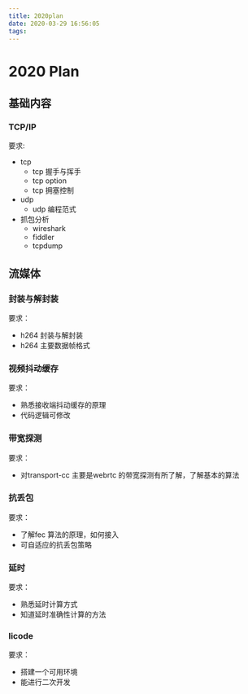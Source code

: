 ```yaml
---
title: 2020plan
date: 2020-03-29 16:56:05
tags:
---
```


# 2020 Plan

## 基础内容

### TCP/IP 

要求:
* tcp
  * tcp 握手与挥手
  * tcp  option
  * tcp 拥塞控制
* udp
  * udp 编程范式
* 抓包分析
  * wireshark
  * fiddler
  * tcpdump

## 流媒体

### 封装与解封装

要求：

* h264 封装与解封装
* h264 主要数据帧格式

### 视频抖动缓存

要求：

* 熟悉接收端抖动缓存的原理
* 代码逻辑可修改

### 带宽探测

要求：

* 对transport-cc 主要是webrtc 的带宽探测有所了解，了解基本的算法

### 抗丢包

要求：

* 了解fec 算法的原理，如何接入
* 可自适应的抗丢包策略

### 延时

要求：
* 熟悉延时计算方式
* 知道延时准确性计算的方法

### licode

要求：

* 搭建一个可用环境
* 能进行二次开发